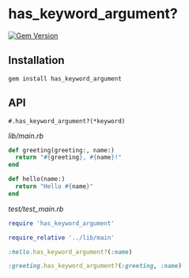 # has_keyword_argument?
[![Gem Version](https://badge.fury.io/rb/has_keyword_argument.svg)](https://badge.fury.io/rb/has_keyword_argument)

## Installation
```
gem install has_keyword_argument
```

## API

`#.has_keyword_argument?(*keyword)`

_lib/main.rb_
```ruby
def greeting(greeting:, name:)
  return "#{greeting}, #{name}!"
end

def hello(name:)
  return "Hello #{name}"
end
```

_test/test_main.rb_
```ruby
require 'has_keyword_argument'

require_relative '../lib/main'

:hello.has_keyword_argument?(:name)

:greeting.has_keyword_argument?(:greeting, :name)
```
